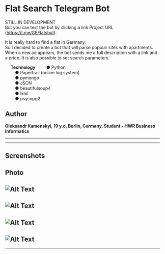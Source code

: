 # Flat Search Telegram Bot

STILL IN DEVELOPMENT <br/>
But you can test the bot by clicking a link Project URL (https://t.me/GEFlatsbot). <br/>

It is really hard to find a flat in Germany. <br/>
So I decided to create a bot that will parse popular sites with apartments. <br/>
When a new ad appears, the bot sends me a full description with a link and a price. It is also possible to set search parameters. <br/>


&ensp;&ensp; <b> Technology  </b>
&ensp;&ensp;&ensp;&ensp; ● Python <br/>
&ensp;&ensp;&ensp;&ensp; ● Papertrail (online log system) <br/>
&ensp;&ensp;&ensp;&ensp; ● pymongo <br/>
&ensp;&ensp;&ensp;&ensp; ● JSON <br/>
&ensp;&ensp;&ensp;&ensp; ● beautifulsoup4 <br/>
&ensp;&ensp;&ensp;&ensp; ● lxml <br/>
&ensp;&ensp;&ensp;&ensp; ● psycopg2 <br/>



## Author

**Oleksandr Kamenskyi, 19 y.o, Berlin, Germany. Student - HWR Business Informatics**

---
---


## Screenshots
## Photo
![Alt Text](https://github.com/Rock-Lex/telegramBot/tree/master/media/1.png)
---
![Alt Text](https://github.com/Rock-Lex/telegramBot/tree/master/media/2.png)
---
![Alt Text](https://github.com/Rock-Lex/telegramBot/tree/master/media/3.png)
---
![Alt Text](https://github.com/Rock-Lex/telegramBot/tree/master/media/4.png)
---
---
